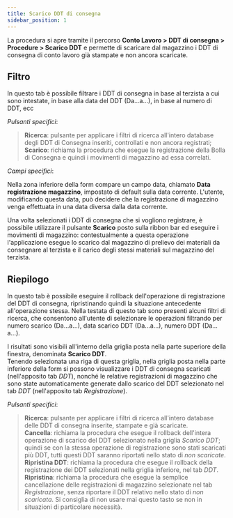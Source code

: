 ```yaml
---
title: Scarico DDT di consegna
sidebar_position: 1
---
```


La procedura si apre tramite il percorso **Conto Lavoro > DDT di consegna > Procedure  > Scarico DDT** e permette di scaricare dal magazzino i DDT di consegna di conto lavoro già stampate e non ancora scaricate.

## Filtro

In questo tab è possibile filtrare i DDT di consegna in base al terzista a cui sono intestate, in base alla data del DDT (Da…a…), in base al numero di DDT, ecc

*Pulsanti specifici*:
> **Ricerca**: pulsante per applicare i filtri di ricerca all'intero database degli DDT di Consegna inseriti, controllati e non ancora registrati;  
> **Scarico**: richiama la procedura che esegue la registrazione della Bolla di Consegna e quindi i movimenti di magazzino ad essa correlati.  

*Campi specifici*: 

Nella zona inferiore della form compare un campo data, chiamato **Data registrazione magazzino**, impostato di default sulla data corrente. L'utente, modificando questa data, può decidere che la registrazione di magazzino venga effettuata in una data diversa dalla data corrente.

Una volta selezionati i DDT di consegna che si vogliono registrare, è possibile utilizzare il pulsante **Scarico** posto sulla ribbon bar ed eseguire i movimenti di magazzino: contestualmente a questa operazione l'applicazione esegue lo scarico dal magazzino di prelievo dei materiali da consegnare al terzista e il carico degli stessi materiali sul magazzino del terzista.


## Riepilogo

In questo tab è possibile eseguire il rollback dell'operazione di registrazione del DDT di consegna, ripristinando quindi la situazione antecedente all'operazione stessa. Nella testata di questo tab sono presenti alcuni filtri di ricerca, che consentono all'utente di selezionare le operazioni filtrando per numero scarico (Da…a…), data scarico DDT (Da…a…), numero DDT (Da…a…).

I risultati sono visibili all'interno della griglia posta nella parte superiore della finestra, denominata **Scarico DDT**.  
Tenendo selezionata una riga di questa griglia, nella griglia posta nella parte inferiore della form si possono visualizzare i DDT di consegna scaricati (nell'apposito tab *DDT*), nonché le relative registrazioni di magazzino che sono state automaticamente generate dallo scarico del DDT selezionato nel tab *DDT* (nell'apposito tab *Registrazione*).

*Pulsanti specifici*:  
> **Ricerca**: pulsante per applicare i filtri di ricerca all'intero database delle DDT di consegna inserite, stampate e già scaricate.  
> **Cancella**: richiama la procedura che esegue il rollback dell'intera operazione di scarico del DDT selezionato nella griglia *Scarico DDT*; quindi se con la stessa operazione di registrazione sono stati scaricati più DDT, tutti questi DDT saranno riportati nello stato di *non scaricate*.  
> **Ripristina DDT**: richiama la procedura che esegue il rollback della registrazione dei DDT selezionati nella griglia inferiore, nel tab *DDT*.  
> **Ripristina**: richiama la procedura che esegue la semplice cancellazione delle registrazioni di magazzino selezionate nel tab *Registrazione*, senza riportare il DDT relativo nello stato di *non scaricata*. Si consiglia di non usare mai questo tasto se non in situazioni di particolare necessità.  